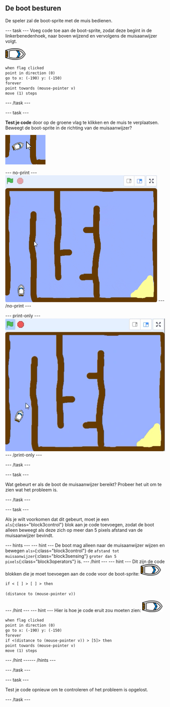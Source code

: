 ## De boot besturen

De speler zal de boot-sprite met de muis bedienen.

--- task --- Voeg code toe aan de boot-sprite, zodat deze begint in de linkerbenedenhoek, naar boven wijzend en vervolgens de muisaanwijzer volgt.

![boot-sprite](images/boat_resize.png)

```blocks3
when flag clicked
point in direction (0)
go to x: (-190) y: (-150)
forever
point towards (mouse-pointer v)
move (1) steps
```

--- /task ---

--- task ---

**Test je code** door op de groene vlag te klikken en de muis te verplaatsen. Beweegt de boot-sprite in de richting van de muisaanwijzer?

![schermafdruk](images/boat-mouse.png)

--- no-print --- ![screenshot](images/boat-pointer-test-anim.gif) --- /no-print ---

--- print-only --- ![screenshot](images/boat-pointer-test-anim.png) --- /print-only ---

--- /task ---

--- task ---

Wat gebeurt er als de boot de muisaanwijzer bereikt? Probeer het uit om te zien wat het probleem is.

--- /task ---

--- task ---

Als je wilt voorkomen dat dit gebeurt, moet je een `als`{:class="block3control"} blok aan je code toevoegen, zodat de boot alleen beweegt als deze zich op meer dan 5 pixels afstand van de muisaanwijzer bevindt.

--- hints ---
 --- hint --- De boot mag alleen naar de muisaanwijzer wijzen en bewegen `als>`{:class="block3control"} de `afstand tot muisaanwijzer`{:class="block3sensing"} `groter dan 5 pixels`{:class="block3operators"} is.
--- /hint ---
 --- hint --- Dit zijn de code blokken die je moet toevoegen aan de code voor de boot-sprite: ![boot-sprite](images/boat_resize.png)

```blocks3
if < [ ] > [ ] > then

(distance to (mouse-pointer v))
```

--- /hint --- --- hint --- Hier is hoe je code eruit zou moeten zien: ![boot-sprite](images/boat_resize.png)

```blocks3
when flag clicked
point in direction (0)
go to x: (-190) y: (-150)
forever
if <(distance to (mouse-pointer v)) > [5]> then
point towards (mouse-pointer v)
move (1) steps
```

--- /hint ------ /hints ---

--- /task ---

--- task ---

Test je code opnieuw om te controleren of het probleem is opgelost.

--- /task ---

